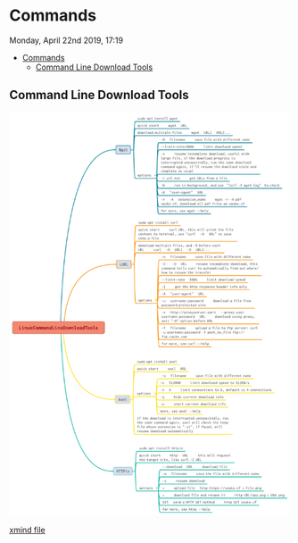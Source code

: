 # Commands
Monday, April 22nd 2019, 17:19


<!-- @import "[TOC]" {cmd="toc" depthFrom=1 depthTo=6 orderedList=false} -->
<!-- code_chunk_output -->

* [Commands](#commands)
	* [Command Line Download Tools](#command-line-download-tools)

<!-- /code_chunk_output -->


## Command Line Download Tools


![LinuxCommandLineDownloadTools](./assets/LinuxCommandLineDownloadTools.png)

[xmind file](./assets/LinuxCommandLineDownloadTools.xmind)
